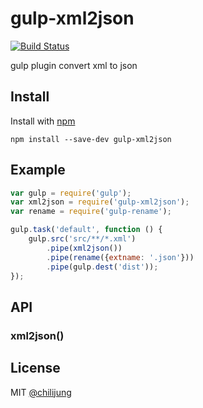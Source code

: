# gulp-xml2json

[![Build Status](https://travis-ci.org/DataGarage/gulp-xml2json.png?branch=master)](https://travis-ci.org/DataGarage/gulp-xml2json)

gulp plugin convert xml to json

## Install

Install with [npm](https://npmjs.org/package/gulp-xml2json)

```
npm install --save-dev gulp-xml2json
```


## Example

```js
var gulp = require('gulp');
var xml2json = require('gulp-xml2json');
var rename = require('gulp-rename');

gulp.task('default', function () {
	gulp.src('src/**/*.xml')
		.pipe(xml2json())
		.pipe(rename({extname: '.json'}))
		.pipe(gulp.dest('dist'));
});
```


## API

### xml2json()


## License

MIT [@chilijung](http://github.com/chilijung)
